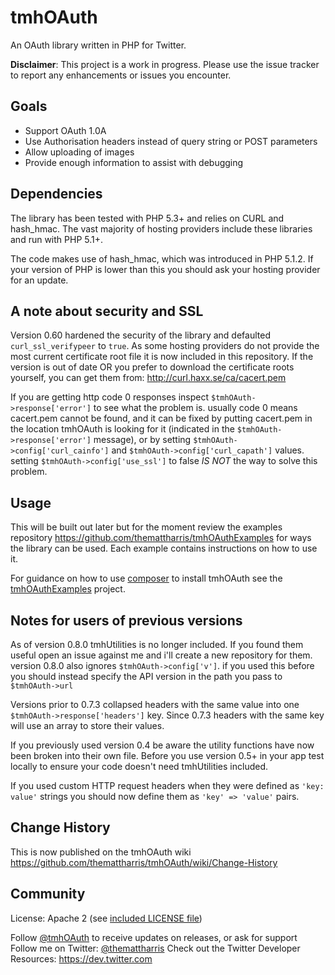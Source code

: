# tmhOAuth

An OAuth library written in PHP for Twitter.

**Disclaimer**: This project is a work in progress. Please use the issue tracker
to report any enhancements or issues you encounter.

## Goals

- Support OAuth 1.0A
- Use Authorisation headers instead of query string or POST parameters
- Allow uploading of images
- Provide enough information to assist with debugging

## Dependencies

The library has been tested with PHP 5.3+ and relies on CURL and hash_hmac. The
vast majority of hosting providers include these libraries and run with PHP 5.1+.

The code makes use of hash_hmac, which was introduced in PHP 5.1.2. If your version
of PHP is lower than this you should ask your hosting provider for an update.

## A note about security and SSL

Version 0.60 hardened the security of the library and defaulted `curl_ssl_verifypeer` to `true`.
As some hosting providers do not provide the most current certificate root file
it is now included in this repository. If the version is out of date OR you prefer
to download the certificate roots yourself, you can get them
from: http://curl.haxx.se/ca/cacert.pem

If you are getting http code 0 responses inspect `$tmhOAuth->response['error']` to see what the
problem is. usually code 0 means cacert.pem cannot be found, and it can be fixed by putting cacert.pem
in the location tmhOAuth is looking for it (indicated in the `$tmhOAuth->response['error']` message), or
by setting `$tmhOAuth->config['curl_cainfo']` and `$tmhOAuth->config['curl_capath']` values. setting
`$tmhOAuth->config['use_ssl']` to false *IS NOT* the way to solve this problem.

## Usage

This will be built out later but for the moment review the examples repository
<https://github.com/themattharris/tmhOAuthExamples> for ways the library can be
used. Each example contains instructions on how to use it.

For guidance on how to use [composer](http://getcomposer.org) to install tmhOAuth see the
[tmhOAuthExamples](https://github.com/themattharris/tmhOAuthExamples) project.

## Notes for users of previous versions

As of version 0.8.0 tmhUtilities is no longer included. If you found them useful open an issue against me
and i'll create a new repository for them. version 0.8.0 also ignores `$tmhOAuth->config['v']`. if you used
this before you should instead specify the API version in the path you pass to `$tmhOAuth->url`

Versions prior to 0.7.3 collapsed headers with the same value into one
`$tmhOAuth->response['headers']` key. Since 0.7.3 headers with the same key will use an array
to store their values.

If you previously used version 0.4 be aware the utility functions
have now been broken into their own file. Before you use version 0.5+ in your app
test locally to ensure your code doesn't need tmhUtilities included.

If you used custom HTTP request headers when they were defined as `'key: value'` strings
you should now define them as `'key' => 'value'` pairs.

## Change History

This is now published on the tmhOAuth wiki <https://github.com/themattharris/tmhOAuth/wiki/Change-History>

## Community

License: Apache 2 (see [included LICENSE file](https://github.com/themattharris/tmhOAuth/blob/master/LICENSE))

Follow [@tmhOAuth](https://twitter.com/intent/follow?screen_name=tmhOAuth) to receive updates on releases, or ask for support
Follow me on Twitter: [@themattharris](https://twitter.com/intent/follow?screen_name=themattharris)
Check out the Twitter Developer Resources: <https://dev.twitter.com>
